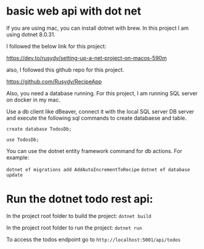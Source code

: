 # basic web api with dot net 
If you are using mac, you can install dotnet with brew. In this project I am using dotnet 8.0.31.

I followed the below link for this project:

https://dev.to/rusydy/setting-up-a-net-project-on-macos-590m

also, I followed this github repo for this project.

https://github.com/Rusydy/RecipeApp

Also, you need a database running. For this project, I am running SQL server on docker in my mac.

Use a db client like dBeaver, connect it with the local SQL server DB server and execute the following sql commands to create databaese and table. 

`create database TodosDb;`

`use TodosDb;`



You can use the dotnet entity framework command for db actions. For example:

```dotnet ef migrations add AddAutoIncrementToRecipe```
```dotnet ef database update```

# Run the dotnet todo rest api:

In the project root folder to build the project: ```dotnet build```

In the project root folder to run the project: ```dotnet run```

To access the todos endpoint go to ```http://localhost:5001/api/todos```